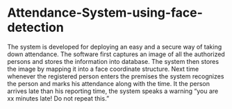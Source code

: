 # Attendance-System-using-face-detection
The system is developed for deploying an easy and a secure way of taking down attendance. The software first captures an image of all the authorized persons and stores the information into database. The system then stores the image by mapping it into a face coordinate structure. Next time whenever the registered person enters the premises the system recognizes the person and marks his attendance along with the time. It the person arrives late than his reporting time, the system speaks a warning “you are xx minutes late! Do not repeat this.”

